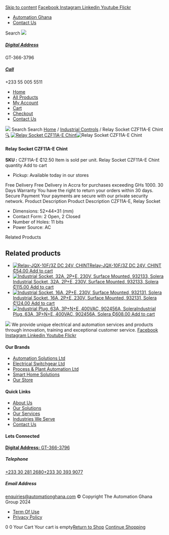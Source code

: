 [Skip to content](https://store.automationghana.com/product/relay-socket-czf11a-e-chint/#content)
[ Facebook ](https://www.facebook.com/automationgh/) [ Instagram ](https://www.instagram.com/automationgh/) [ Linkedin ](https://www.linkedin.com/company/the-automation-ghana-limited/) [ Youtube ](https://www.youtube.com/channel/UCurrRDUSm5oIW39VXjn1u0w) [ Flickr ](https://www.flickr.com/photos/181794037@N07/)
  * [ Automation Ghana ](https://automationghana.com)
  * [ Contact Us ](https://store.automationghana.com/contact/)


Search
[ ![](https://store.automationghana.com/wp-content/uploads/2024/04/Website-TAGG-Logo-BLUE.png) ](https://store.automationghana.com/)
[ ](https://maps.app.goo.gl/m4xeaagWCNbLk4jM6)
#####  [ Digital Address ](https://maps.app.goo.gl/m4xeaagWCNbLk4jM6)
GT-366-3796 
[ ](tel:+233550055511)
#####  [ Call ](tel:+233550055511)
+233 55 005 5511 
  * [Home](https://store.automationghana.com/)
  * [All Products](https://store.automationghana.com/shop/)
  * [My Account](https://store.automationghana.com/my-account/)
  * [Cart](https://store.automationghana.com/cart/)
  * [Checkout](https://store.automationghana.com/checkout/)
  * [Contact Us](https://store.automationghana.com/contact/)


[![](https://store.automationghana.com/wp-content/uploads/2024/04/AutomationGhana_logo_white.png)](https://store.automationghana.com)
Search
Search
[Home](https://store.automationghana.com) / [Industrial Controls](https://store.automationghana.com/product-category/industrial-controls/) / Relay Socket CZF11A-E Chint
[🔍](https://store.automationghana.com/product/relay-socket-czf11a-e-chint/)
[![Relay Socket CZF11A-E Chint](https://store.automationghana.com/wp-content/uploads/2020/04/relay-base-11-pin.jpg)](https://store.automationghana.com/wp-content/uploads/2020/04/relay-base-11-pin.jpg)![Relay Socket CZF11A-E Chint](https://store.automationghana.com/wp-content/uploads/2020/04/relay-base-11-pin.jpg)
####  Relay Socket CZF11A-E Chint 
**SKU :** CZF11A-E 
₵12.50
Item is sold per unit.
Relay Socket CZF11A-E Chint quantity
Add to cart
  * Pickup: Available today in our stores


Free Delivery 
Free Delivery in Accra for purchases exceeding GHs 1000. 
30 Days Warranty 
You have the right to return your orders within 30 days. 
Secure Payment 
Your payments are secure with our private security network. 
Product Description
Product Description
CZF11A-E, Relay Socket 
  * Dimensions: 52×44×31 (mm)
  * Contact Form: 2 Open, 2 Closed
  * Number of Holes: 11 bits
  * Power Source: AC


Related Products 
## Related products
  * [![Relay-JQX-10F/3Z DC 24V, CHINT](https://store.automationghana.com/wp-content/uploads/2020/04/11-Pin-Relay-JQX-10F_3Z-220VAC-Chint-2-300x300.jpg)Relay-JQX-10F/3Z DC 24V, CHINT ₵54.00 ](https://store.automationghana.com/product/relay-jqx-10f-3z-dc-24v-chint/)
[Add to cart](https://store.automationghana.com/product/relay-socket-czf11a-e-chint/?add-to-cart=1593)
  * [![Industrial Socket, 32A, 2P+E, 230V, Surface Mounted, 932133, Solera](https://store.automationghana.com/wp-content/uploads/2020/04/932133.png)Industrial Socket, 32A, 2P+E, 230V, Surface Mounted, 932133, Solera ₵115.00 ](https://store.automationghana.com/product/surface-mounted-socket-932133-solera/)
[Add to cart](https://store.automationghana.com/product/relay-socket-czf11a-e-chint/?add-to-cart=1536)
  * [![Industrial Socket, 16A, 2P+E, 230V, Surface Mounted, 932131, Solera](https://store.automationghana.com/wp-content/uploads/2020/02/SOLERA-21-300x300.jpg)Industrial Socket, 16A, 2P+E, 230V, Surface Mounted, 932131, Solera ₵124.00 ](https://store.automationghana.com/product/socket-932131-solera/)
[Add to cart](https://store.automationghana.com/product/relay-socket-czf11a-e-chint/?add-to-cart=1534)
  * [![Industrial Plug, 63A, 3P+N+E, 400VAC, 902456A, Solera](https://store.automationghana.com/wp-content/uploads/2020/02/SOLERA-8-300x300.jpg)Industrial Plug, 63A, 3P+N+E, 400VAC, 902456A, Solera ₵608.00 ](https://store.automationghana.com/product/plug-902456a-solera/)
[Add to cart](https://store.automationghana.com/product/relay-socket-czf11a-e-chint/?add-to-cart=1524)


![](https://store.automationghana.com/wp-content/uploads/2024/04/AutomationGhana_logo_white.png)
We provide unique electrical and automation services and products through innovation, training and exceptional customer service.
[ Facebook ](https://www.facebook.com/automationgh/) [ Instagram ](https://www.instagram.com/automationgh/) [ Linkedin ](https://www.linkedin.com/company/the-automation-ghana-limited/) [ Youtube ](https://www.youtube.com/channel/UCurrRDUSm5oIW39VXjn1u0w) [ Flickr ](https://www.flickr.com/photos/181794037@N07/)
#### Our Brands
  * [ Automation Solutions Ltd ](https://store.automationghana.com/product/relay-socket-czf11a-e-chint/)
  * [ Electrical Switchgear Ltd ](https://store.automationghana.com/product/relay-socket-czf11a-e-chint/)
  * [ Process & Plant Automation Ltd ](https://store.automationghana.com/product/relay-socket-czf11a-e-chint/)
  * [ Smart Home Solutions ](https://store.automationghana.com/product/relay-socket-czf11a-e-chint/)
  * [ Our Store ](https://store.automationghana.com/product/relay-socket-czf11a-e-chint/)


#### Quick Links
  * [ About Us ](https://store.automationghana.com/product/relay-socket-czf11a-e-chint/)
  * [ Our Solutions ](https://store.automationghana.com/product/relay-socket-czf11a-e-chint/)
  * [ Our Services ](https://store.automationghana.com/product/relay-socket-czf11a-e-chint/)
  * [ Industries We Serve ](https://store.automationghana.com/product/relay-socket-czf11a-e-chint/)
  * [ Contact Us ](https://store.automationghana.com/product/relay-socket-czf11a-e-chint/)


#### Lets Connected
[**Digital Address:** GT-366-3796](https://maps.app.goo.gl/m4xeaagWCNbLk4jM6)
#####  Telephone 
[ +233 30 281 2680](tel:+233302812680)[+233 30 393 9077](https://store.automationghana.com/product/relay-socket-czf11a-e-chint/+233303939077)
#####  Email Address 
enquiries@automationghana.com 
© Copyright The Automation Ghana Group 2024
  * [ Term Of Use ](https://store.automationghana.com/product/relay-socket-czf11a-e-chint/)
  * [ Privacy Policy ](https://store.automationghana.com/product/relay-socket-czf11a-e-chint/)


0
0
Your Cart
Your cart is empty[Return to Shop](https://store.automationghana.com/shop/)
[Continue Shopping](https://store.automationghana.com/product/relay-socket-czf11a-e-chint/)
